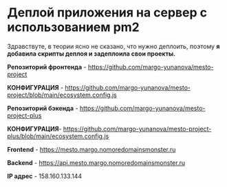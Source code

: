 # Деплой приложения на сервер с использованием pm2

Здравствуте, в теории ясно не сказано, что нужно деплоить, поэтому **я добавила скрипты деплоя и задеплоила свои проекты.**


**Репозиторий фронтенда** - https://github.com/margo-yunanova/mesto-project

**КОНФИГУРАЦИЯ** - https://github.com/margo-yunanova/mesto-project/blob/main/ecosystem.config.js

**Репозиторий бэкенда** - https://github.com/margo-yunanova/mesto-project-plus

**КОНФИГУРАЦИЯ**- https://github.com/margo-yunanova/mesto-project-plus/blob/main/ecosystem.config.js

**Frontend** - https://mesto.margo.nomoredomainsmonster.ru

**Backend** - https://api.mesto.margo.nomoredomainsmonster.ru

**IP адрес** - 158.160.133.144
